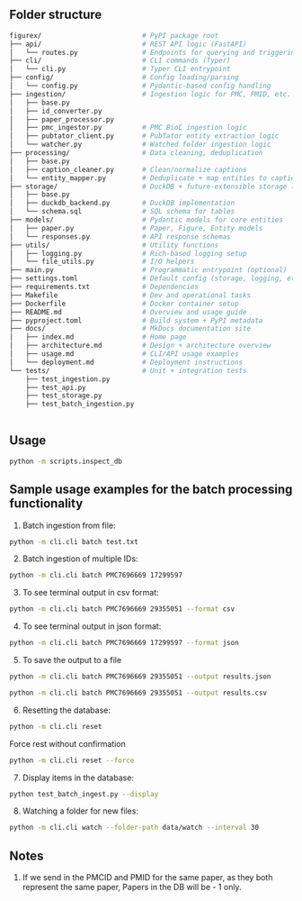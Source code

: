 ## Folder structure

```bash
figurex/                         # PyPI package root
├── api/                         # REST API logic (FastAPI)
│   └── routes.py                # Endpoints for querying and triggering ingestion
├── cli/                         # CLI commands (Typer)
│   └── cli.py                   # Typer CLI entrypoint
├── config/                      # Config loading/parsing
│   └── config.py                # Pydantic-based config handling
├── ingestion/                   # Ingestion logic for PMC, PMID, etc.
│   ├── base.py 
│   ├── id_converter.py
│   ├── paper_processor.py
│   ├── pmc_ingestor.py          # PMC BioC ingestion logic
│   ├── pubtator_client.py       # PubTator entity extraction logic
│   └── watcher.py               # Watched folder ingestion logic
├── processing/                  # Data cleaning, deduplication
│   ├── base.py
│   ├── caption_cleaner.py       # Clean/normalize captions
│   └── entity_mapper.py         # Deduplicate + map entities to captions
├── storage/                     # DuckDB + future-extensible storage logic
│   ├── base.py
│   ├── duckdb_backend.py        # DuckDB implementation
│   └── schema.sql               # SQL schema for tables
├── models/                      # Pydantic models for core entities
│   ├── paper.py                 # Paper, Figure, Entity models
│   └── responses.py             # API response schemas
├── utils/                       # Utility functions
│   ├── logging.py               # Rich-based logging setup
│   └── file_utils.py            # I/O helpers
├── main.py                      # Programmatic entrypoint (optional)
├── settings.toml                # Default config (storage, logging, etc.)
├── requirements.txt             # Dependencies
├── Makefile                     # Dev and operational tasks
├── Dockerfile                   # Docker container setup
├── README.md                    # Overview and usage guide
├── pyproject.toml               # Build system + PyPI metadata
├── docs/                        # MkDocs documentation site
│   ├── index.md                 # Home page
│   ├── architecture.md          # Design + architecture overview
│   ├── usage.md                 # CLI/API usage examples
│   └── deployment.md            # Deployment instructions
└── tests/                       # Unit + integration tests
    ├── test_ingestion.py
    ├── test_api.py
    ├── test_storage.py
    ├── test_batch_ingestion.py
    
```

## Usage 

```bash
python -m scripts.inspect_db
```

## Sample usage examples for the batch processing functionality

1. Batch ingestion from file:

```bash
python -m cli.cli batch test.txt
```

2. Batch ingestion of multiple IDs:

```bash
python -m cli.cli batch PMC7696669 17299597
```

3. To see terminal output in csv format:

```bash
python -m cli.cli batch PMC7696669 29355051 --format csv
```

4. To see terminal output in json format:

```bash
python -m cli.cli batch PMC7696669 17299597 --format json
```

5. To save the output to a file

```bash
python -m cli.cli batch PMC7696669 29355051 --output results.json
```

```bash
python -m cli.cli batch PMC7696669 29355051 --output results.csv
```

6. Resetting the database:

```bash
python -m cli.cli reset
```
Force rest without confirmation

```bash
python -m cli.cli reset --force
```

7. Display items in the database:

```bash
python test_batch_ingest.py --display
```

8. Watching a folder for new files:

```bash
python -m cli.cli watch --folder-path data/watch --interval 30
```

## Notes

1. If we send in the PMCID and PMID for the same paper, as they both represent the same paper, Papers in the DB will be - 1 only.
